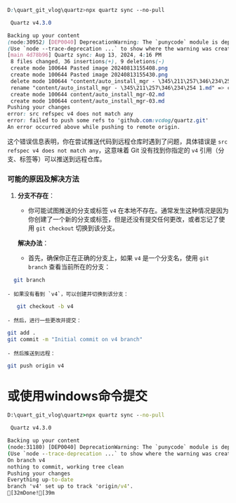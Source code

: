 ```css
D:\quart_git_vlog\quartz>npx quartz sync --no-pull

 Quartz v4.3.0

Backing up your content
(node:30952) [DEP0040] DeprecationWarning: The `punycode` module is deprecated. Please use a userland alternative instead.
(Use `node --trace-deprecation ...` to show where the warning was created)
[main 4d78b96] Quartz sync: Aug 13, 2024, 4:16 PM
 8 files changed, 36 insertions(+), 9 deletions(-)
 create mode 100644 Pasted image 20240813155408.png
 create mode 100644 Pasted image 20240813155430.png
 delete mode 100644 "content/auto_install_mgr - \345\211\257\346\234\254.md"
 rename "content/auto_install_mgr - \345\211\257\346\234\254 1.md" => content/auto_install_mgr-01.md (55%)
 create mode 100644 content/auto_install_mgr-02.md
 create mode 100644 content/auto_install_mgr-03.md
Pushing your changes
error: src refspec v4 does not match any
error: failed to push some refs to 'github.com:vcdog/quartz.git'
An error occurred above while pushing to remote origin.
```

这个错误信息表明，你在尝试推送代码到远程仓库时遇到了问题，具体错误是 `src refspec v4 does not match any`，这意味着 Git 没有找到你指定的 `v4` 引用（分支、标签等）可以推送到远程仓库。

### 可能的原因及解决方法

1. **分支不存在**：
    
    - 你可能试图推送的分支或标签 `v4` 在本地不存在。通常发生这种情况是因为你创建了一个新的分支或标签，但是还没有提交任何更改，或者忘记了使用 `git checkout` 切换到该分支。
    
    **解决办法**：
    
    - 首先，确保你正在正确的分支上，如果 `v4` 是一个分支名，使用 `git branch` 查看当前所在的分支：
 ```bash
   git branch
  ```

    - 如果没有看到 `v4`，可以创建并切换到该分支：
```bash
   git checkout -b v4
```

    - 然后，进行一些更改并提交：
   ```bash
   git add . 
   git commit -m "Initial commit on v4 branch"
   ```
        
    - 然后推送到远程：
```bash
git push origin v4
```

# 或使用windows命令提交

```cmd
D:\quart_git_vlog\quartz>npx quartz sync --no-pull

 Quartz v4.3.0

Backing up your content
(node:31180) [DEP0040] DeprecationWarning: The `punycode` module is deprecated. Please use a userland alternative instead.
(Use `node --trace-deprecation ...` to show where the warning was created)
On branch v4
nothing to commit, working tree clean
Pushing your changes
Everything up-to-date
branch 'v4' set up to track 'origin/v4'.
[32mDone![39m

```
